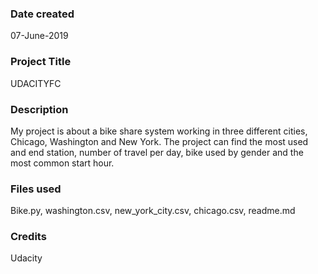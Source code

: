 ### Date created
07-June-2019

### Project Title
UDACITYFC

### Description
My project is about a bike share system working in three different cities, Chicago, Washington and New York. The project can find the most used and end station, number of travel per day, bike used by gender and the most common start hour.

### Files used
Bike.py, washington.csv, new_york_city.csv, chicago.csv, readme.md

### Credits
Udacity 

